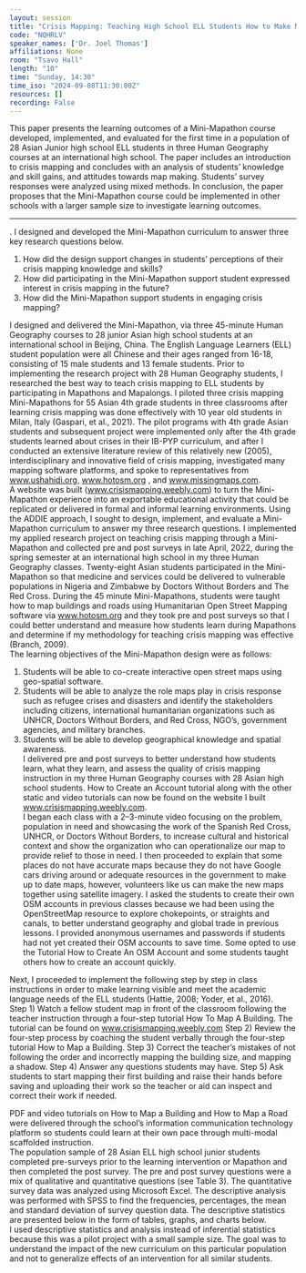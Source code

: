 ```yaml
---
layout: session
title: "Crisis Mapping: Teaching High School ELL Students How to Make Maps That Save Lives"
code: "NQHRLV"
speaker_names: ['Dr. Joel Thomas']
affiliations: None
room: "Tsavo Hall"
length: "10"
time: "Sunday, 14:30"
time_iso: "2024-09-08T11:30:00Z"
resources: []
recording: False
---
```


This paper presents the learning outcomes of a Mini-Mapathon course developed, implemented, and evaluated for the first time in a population of 28 Asian Junior high school ELL students in three Human Geography courses at an international high school. The paper includes an introduction to crisis mapping and concludes with an analysis of students’ knowledge and skill gains, and attitudes towards map making.  Students’ survey responses were analyzed using mixed methods.  In conclusion, the paper proposes that the Mini-Mapathon course could be implemented in other schools with a larger sample size to investigate learning outcomes.

<hr>

.  I designed and developed the Mini-Mapathon curriculum to answer three key research questions below.	
				                                          
1.	How did the design support changes in students’ perceptions of their crisis mapping knowledge and skills? 
2.	How did participating in the Mini-Mapathon support student expressed interest in crisis mapping in the future?
3.	How did the Mini-Mapathon support students in engaging crisis mapping? 	
		
I designed and delivered the Mini-Mapathon, via three 45-minute Human Geography courses to 28 junior Asian high school students at an international school in Beijing, China.  The English Language Learners (ELL) student population were all Chinese and their ages ranged from 16-18, consisting of 15 male students and 13 female students.  Prior to implementing the research project with 28 Human Geography students, I researched the best way to teach crisis mapping to ELL students by participating in Mapathons and Mapalongs.  I piloted three crisis mapping Mini-Mapathons for 55 Asian 4th grade students in three classrooms after learning crisis mapping was done effectively with 10 year old students in Milan, Italy (Gaspari, et al., 2021). The pilot programs with 4th grade Asian students and subsequent project were implemented only after the 4th grade students learned about crises in their IB-PYP curriculum, and after I conducted an extensive literature review of this relatively new (2005), interdisciplinary and innovative field of crisis mapping, investigated many mapping software platforms, and spoke to representatives from www.ushahidi.org, www.hotosm.org , and www.missingmaps.com.   
A website was built (www.crisismapping.weebly.com) to turn the Mini-Mapathon experience into an exportable educational activity that could be replicated or delivered in formal and informal learning environments. 
Using the ADDIE approach, I sought to design, implement, and evaluate a Mini-Mapathon curriculum to answer my three research questions.  I implemented my applied research project on teaching crisis mapping through a Mini-Mapathon and collected pre and post surveys in late April, 2022, during the spring semester at an international high school in my three Human Geography classes.  Twenty-eight Asian students participated in the Mini-Mapathon so that medicine and services could be delivered to vulnerable populations in Nigeria and Zimbabwe by Doctors Without Borders and The Red Cross.  During the 45 minute Mini-Mapathons, students were taught how to map buildings and roads using Humanitarian Open Street Mapping software via www.hotosm.org and they took pre and post surveys so that I could better understand and measure how students learn during Mapathons and determine if my methodology for teaching crisis mapping was effective (Branch, 2009).  															
The learning objectives of the Mini-Mapathon design were as follows: 
1)	Students will be able to co-create interactive open street maps using geo-spatial software. 
2)	Students will be able to analyze the role maps play in crisis response such as refugee crises and disasters and identify the stakeholders including citizens, international humanitarian organizations such as UNHCR, Doctors Without Borders, and Red Cross, NGO’s, government agencies, and military branches.
3)	Students will be able to develop geographical knowledge and spatial awareness.  	
I delivered pre and post surveys to better understand how students learn, what they learn, and assess the quality of crisis mapping instruction in my three Human Geography courses with 28 Asian high school students.  How to Create an Account tutorial along with the other static and video tutorials can now be found on the website I built www.crisismapping.weebly.com.                         								
I began each class with a 2–3-minute video focusing on the problem, population in need and showcasing the work of the Spanish Red Cross, UNHCR, or Doctors Without Borders, to increase cultural and historical context and show the organization who can operationalize our map to provide relief to those in need.  I then proceeded to explain that some places do not have accurate maps because they do not have Google cars driving around or adequate resources in the government to make up to date maps, however, volunteers like us can make the new maps together using satellite imagery.  I asked the students to create their own OSM accounts in previous classes because we had been using the OpenStreetMap resource to explore chokepoints, or straights and canals, to better understand geography and global trade in previous lessons.  I provided anonymous usernames and passwords if students had not yet created their OSM accounts to save time.  Some opted to use the Tutorial How to Create An OSM Account and some students taught others how to create an account quickly. 			
				
Next, I proceeded to implement the following step by step in class instructions in order to make learning visible and meet the academic language needs of the ELL students (Hattie, 2008; Yoder, et al., 2016).  
Step 1) Watch a fellow student map in front of the classroom following the teacher instruction through a four-step tutorial How To Map A Building. The tutorial can be found on www.crisismapping.weebly.com 
Step 2) Review the four-step process by coaching the student verbally through the four-step tutorial How to Map a Building. 
Step 3) Correct the teacher’s mistakes of not following the order and incorrectly mapping the building size, and mapping a shadow. 
Step 4) Answer any questions students may have. 
Step 5) Ask students to start mapping their first building and raise their hands before saving and uploading their work so the teacher or aid can inspect and correct their work if needed.   

PDF and video tutorials on How to Map a Building and How to Map a Road were delivered through the school’s information communication technology platform so students could learn at their own pace through multi-modal scaffolded instruction.											
The population sample of 28 Asian ELL high school junior students completed pre-surveys prior to the learning intervention or Mapathon and then completed the post survey.  The pre and post survey questions were a mix of qualitative and quantitative questions (see Table 3).  The quantitative survey data was analyzed using Microsoft Excel. The descriptive analysis was performed with SPSS to find the frequencies, percentages, the mean and standard deviation of survey question data. The descriptive statistics are presented below in the form of tables, graphs, and charts below.											
I used descriptive statistics and analysis instead of inferential statistics because this was a pilot project with a small sample size.  The goal was to understand the impact of the new curriculum on this particular population and not to generalize effects of an intervention for all similar students.

